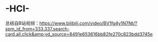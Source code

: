 # -HCI-
总结自B站视频：https://www.bilibili.com/video/BV1fg4y1N7Nt/?spm_id_from=333.337.search-card.all.click&amp;vd_source=8491e653616bb82fe270c823bdd3745e
